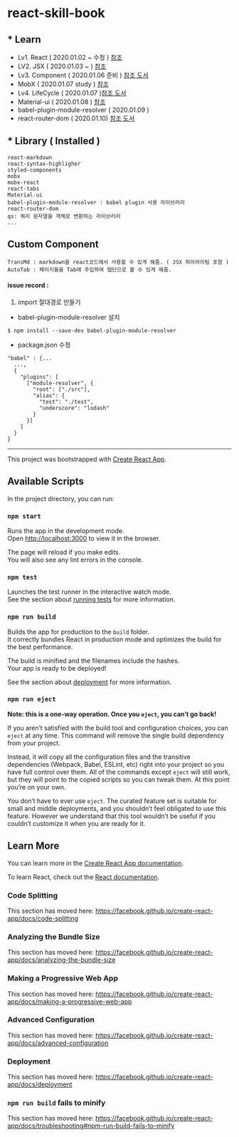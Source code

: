 # react-skill-book

## * Learn
- Lv1. React ( 2020.01.02 ~ 수정 ) [참조](https://velog.io/@stampid/React%EB%9E%80)
- LV2. JSX ( 2020.01.03 ~ ) [참조](https://velopert.com/3626)
- Lv3. Component ( 2020.01.06 준비 ) [참조 도서](https://github.com/gilbutITbook/080203)
- MobX ( 2020.01.07 study ) [참조](https://velog.io/@velopert/MobX-2-%EB%A6%AC%EC%95%A1%ED%8A%B8-%ED%94%84%EB%A1%9C%EC%A0%9D%ED%8A%B8%EC%97%90%EC%84%9C-MobX-%EC%82%AC%EC%9A%A9%ED%95%98%EA%B8%B0-oejltas52z)
- Lv4. LifeCycle ( 2020.01.07 )[참조 도서](https://github.com/gilbutITbook/080203)
- Material-ui ( 2020.01.08 ) [참조](https://material-ui.com/getting-started/)
- babel-plugin-module-resolver ( 2020.01.09 )
- react-router-dom ( 2020.01.10) [참조 도서](https://github.com/gilbutITbook/080203)

## * Library ( Installed )
```
react-markdown
react-syntax-highligher
styled-components
mobx
mobx-react
react-tabs
Material-ui
babel-plugin-module-resolver : babel plugin 사용 라이브러리
react-router-dom
qs: 쿼리 문자열을 객체로 변환하는 라이브러리
...
```

## Custom Component
```
TransMd : markdown을 react코드에서 사용할 수 있게 해줌. ( JSX 하이라이팅 포함 )
AutoTab : 페이지들을 Tab에 주입하여 탭단으로 볼 수 있게 해줌.
```






#### issue record :

1. import 절대경로 만들기
- babel-plugin-module-resolver 설치
```
$ npm install --save-dev babel-plugin-module-resolver
```

- package.json 수정
```
"babel" : {...
  ...,
  {
    "plugins": [
      ["module-resolver", {
        "root": ["./src"],
        "alias": {
          "test": "./test",
          "underscore": "lodash"
        }
      }]
    ]
  }
}
```

---

This project was bootstrapped with [Create React App](https://github.com/facebook/create-react-app).

## Available Scripts

In the project directory, you can run:

### `npm start`

Runs the app in the development mode.<br />
Open [http://localhost:3000](http://localhost:3000) to view it in the browser.

The page will reload if you make edits.<br />
You will also see any lint errors in the console.

### `npm test`

Launches the test runner in the interactive watch mode.<br />
See the section about [running tests](https://facebook.github.io/create-react-app/docs/running-tests) for more information.

### `npm run build`

Builds the app for production to the `build` folder.<br />
It correctly bundles React in production mode and optimizes the build for the best performance.

The build is minified and the filenames include the hashes.<br />
Your app is ready to be deployed!

See the section about [deployment](https://facebook.github.io/create-react-app/docs/deployment) for more information.

### `npm run eject`

**Note: this is a one-way operation. Once you `eject`, you can’t go back!**

If you aren’t satisfied with the build tool and configuration choices, you can `eject` at any time. This command will remove the single build dependency from your project.

Instead, it will copy all the configuration files and the transitive dependencies (Webpack, Babel, ESLint, etc) right into your project so you have full control over them. All of the commands except `eject` will still work, but they will point to the copied scripts so you can tweak them. At this point you’re on your own.

You don’t have to ever use `eject`. The curated feature set is suitable for small and middle deployments, and you shouldn’t feel obligated to use this feature. However we understand that this tool wouldn’t be useful if you couldn’t customize it when you are ready for it.

## Learn More

You can learn more in the [Create React App documentation](https://facebook.github.io/create-react-app/docs/getting-started).

To learn React, check out the [React documentation](https://reactjs.org/).

### Code Splitting

This section has moved here: https://facebook.github.io/create-react-app/docs/code-splitting

### Analyzing the Bundle Size

This section has moved here: https://facebook.github.io/create-react-app/docs/analyzing-the-bundle-size

### Making a Progressive Web App

This section has moved here: https://facebook.github.io/create-react-app/docs/making-a-progressive-web-app

### Advanced Configuration

This section has moved here: https://facebook.github.io/create-react-app/docs/advanced-configuration

### Deployment

This section has moved here: https://facebook.github.io/create-react-app/docs/deployment

### `npm run build` fails to minify

This section has moved here: https://facebook.github.io/create-react-app/docs/troubleshooting#npm-run-build-fails-to-minify
